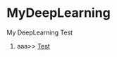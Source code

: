 # MyDeepLearning
My DeepLearning Test

1. aaa>> [Test](https://github.com/pkwin927/MyDeepLearning/blob/master/Jupyter/Test1.ipynb)
